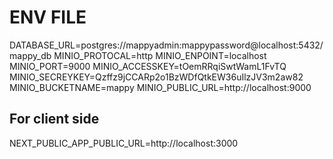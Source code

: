 # ENV FILE

DATABASE_URL=postgres://mappyadmin:mappypassword@localhost:5432/mappy_db
MINIO_PROTOCAL=http
MINIO_ENPOINT=localhost
MINIO_PORT=9000
MINIO_ACCESSKEY=tOemRRqiSwtWamL1FvTQ
MINIO_SECREYKEY=Qzffz9jCCARp2o1BzWDfQtkEW36uIlzJV3m2aw82
MINIO_BUCKETNAME=mappy
MINIO_PUBLIC_URL=http://localhost:9000

## For client side
NEXT_PUBLIC_APP_PUBLIC_URL=http://localhost:3000

